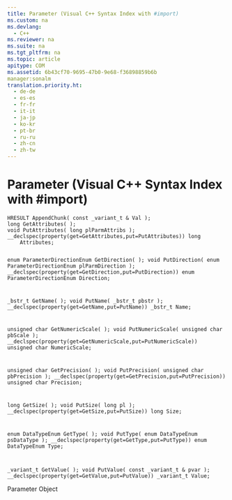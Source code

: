 ```yaml
---
title: Parameter (Visual C++ Syntax Index with #import)
ms.custom: na
ms.devlang: 
  - C++
ms.reviewer: na
ms.suite: na
ms.tgt_pltfrm: na
ms.topic: article
apitype: COM
ms.assetid: 6b43cf70-9695-47b0-9e68-f36898859b6b
manager:sonalm
translation.priority.ht: 
  - de-de
  - es-es
  - fr-fr
  - it-it
  - ja-jp
  - ko-kr
  - pt-br
  - ru-ru
  - zh-cn
  - zh-tw
---
```

# Parameter (Visual C++ Syntax Index with #import)
<?xml version="1.0" encoding="utf-8"?>
<developerReferenceWithoutSyntaxDocument xmlns="http://ddue.schemas.microsoft.com/authoring/2003/5" xmlns:xlink="http://www.w3.org/1999/xlink" xmlns:xsi="http://www.w3.org/2001/XMLSchema-instance" xsi:schemaLocation="http://ddue.schemas.microsoft.com/authoring/2003/5 http://dduestorage.blob.core.windows.net/ddueschema/developer.xsd">
  <introduction />
  <section>
    <title>Methods</title>
    <content>
      <code>HRESULT AppendChunk( const _variant_t &amp; Val );</code>
    </content>
  </section>
  <section>
    <title>Properties</title>
    <content>
      <code>long GetAttributes( );
void PutAttributes( long plParmAttribs );
__declspec(property(get=GetAttributes,put=PutAttributes)) long
    Attributes;

enum ParameterDirectionEnum GetDirection( );
void PutDirection( enum ParameterDirectionEnum plParmDirection );
__declspec(property(get=GetDirection,put=PutDirection)) enum
    ParameterDirectionEnum Direction;

_bstr_t GetName( );
void PutName( _bstr_t pbstr );
__declspec(property(get=GetName,put=PutName)) _bstr_t Name;

unsigned char GetNumericScale( );
void PutNumericScale( unsigned char pbScale );
__declspec(property(get=GetNumericScale,put=PutNumericScale)) unsigned
    char NumericScale;

unsigned char GetPrecision( );
void PutPrecision( unsigned char pbPrecision );
__declspec(property(get=GetPrecision,put=PutPrecision)) unsigned char
    Precision;

long GetSize( );
void PutSize( long pl );
__declspec(property(get=GetSize,put=PutSize)) long Size;

enum DataTypeEnum GetType( );
void PutType( enum DataTypeEnum psDataType );
__declspec(property(get=GetType,put=PutType)) enum DataTypeEnum Type;

_variant_t GetValue( );
void PutValue( const _variant_t &amp; pvar );
__declspec(property(get=GetValue,put=PutValue)) _variant_t Value;</code>
    </content>
  </section>
  <relatedTopics>
<link xlink:href="e010e794-7f0f-4026-8b5b-37328e437d63">Parameter Object</link>
</relatedTopics>
</developerReferenceWithoutSyntaxDocument>